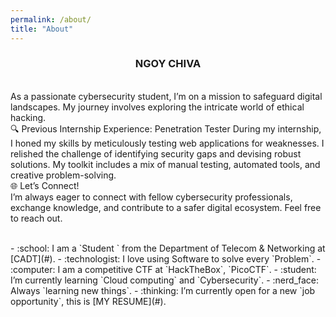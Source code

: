 ```yaml
---
permalink: /about/
title: "About"
---
```

<h3 align="center">
  NGOY CHIVA 
</h3>
<p align="left"><br>
As a passionate cybersecurity student, I’m on a mission to safeguard digital landscapes. My journey involves exploring the intricate world of ethical hacking.<br>
🔍 Previous Internship Experience: Penetration Tester
During my internship, I honed my skills by meticulously testing web applications for weaknesses. I relished the challenge of identifying security gaps and devising robust solutions. My toolkit includes a mix of manual testing, automated tools, and creative problem-solving.<br>
🌐 Let’s Connect!<br>
I’m always eager to connect with fellow cybersecurity professionals, exchange knowledge, and contribute to a safer digital ecosystem. Feel free to reach out.
</p>

<br>
- :school: I am a `Student ` from the Department of Telecom & Networking at [CADT](#).
- :technologist: I love using Software to solve every `Problem`.
- :computer: I am a competitive CTF at `HackTheBox`, `PicoCTF`.
- :student: I’m currently learning `Cloud computing` and `Cybersecurity`.
- :nerd_face: Always `learning new things`.
- :thinking: I’m currently open for a new `job opportunity`, this is [MY RESUME](#).
<be>
